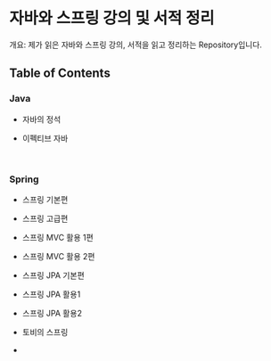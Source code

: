 # 자바와 스프링 강의 및 서적 정리

개요: 제가 읽은 자바와 스프링 강의, 서적을 읽고 정리하는 Repository입니다.



## Table of Contents

### Java

- 자바의 정석

- 이펙티브 자바

<br>

### Spring

- 스프링 기본편

- 스프링 고급편

- 스프링 MVC 활용 1편

- 스프링 MVC 활용 2편

- 스프링 JPA 기본편

- 스프링 JPA 활용1

- 스프링 JPA 활용2

- 토비의 스프링

- 